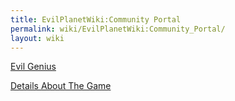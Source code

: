 ```yaml
---
title: EvilPlanetWiki:Community Portal
permalink: wiki/EvilPlanetWiki:Community_Portal/
layout: wiki
---
```


[Evil Genius](http://wiki.n1nj4.com/index.php/Evil_Genius)

[Details About The
Game](http://wiki.n1nj4.com/index.php?title=Details_About_The_Game)
